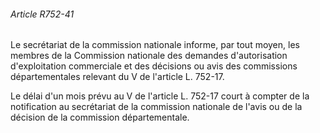 ###### Article R752-41

Le secrétariat de la commission nationale informe, par tout moyen, les membres de la Commission nationale des demandes d'autorisation d'exploitation commerciale et des décisions ou avis des commissions départementales relevant du V de l'article L. 752-17.

Le délai d'un mois prévu au V de l'article L. 752-17 court à compter de la notification au secrétariat de la commission nationale de l'avis ou de la décision de la commission départementale.

